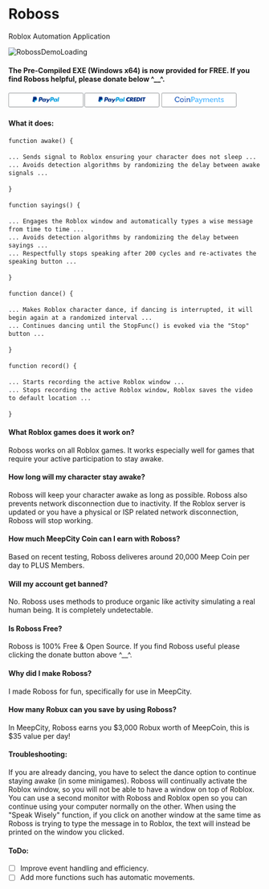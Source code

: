 # Roboss
Roblox Automation Application

![RobossDemoLoading](RobossDemo.gif)

#### The Pre-Compiled EXE (Windows x64) is now provided for FREE. If you find Roboss helpful, please donate below ^__^. 

<a href="https://www.paypal.com/cgi-bin/webscr?cmd=_s-xclick&hosted_button_id=RKFSELTDLU2Y2">![PayPal](PayPal.png)</a>
<a href="https://www.coinpayments.net/index.php?cmd=_pay&reset=1&merchant=6004d3bd79c155273de09821add416fe&item_name=Roboss+item&currency=USD&amountf=5.00000000&quantity=1&allow_quantity=0&want_shipping=0&allow_extra=0&success_url=https://roboss.sfo2.digitaloceanspaces.com/ThankYou.htm&cancel_url=https://github.com/luc1dLife/Roboss&">![CoinPayments](Coin.png)</a>

#### What it does:

    function awake() {
    
    ... Sends signal to Roblox ensuring your character does not sleep ... 
    ... Avoids detection algorithms by randomizing the delay between awake signals ...
    
    } 

    function sayings() {
    
    ... Engages the Roblox window and automatically types a wise message from time to time ...
    ... Avoids detection algorithms by randomizing the delay between sayings ... 
    ... Respectfully stops speaking after 200 cycles and re-activates the speaking button ... 
    
    }

    function dance() {
    
    ... Makes Roblox character dance, if dancing is interrupted, it will begin again at a randomized interval ...
    ... Continues dancing until the StopFunc() is evoked via the "Stop" button ... 
    
    }

    function record() {
    
    ... Starts recording the active Roblox window ...
    ... Stops recording the active Roblox window, Roblox saves the video to default location ...
    
    }

#### What Roblox games does it work on?
Roboss works on all Roblox games. It works especially well for games that require your active participation to stay awake.  


#### How long will my character stay awake?
Roboss will keep your character awake as long as possible. Roboss also prevents network disconnection due to inactivity. If the Roblox server is updated or you have a physical or ISP related network disconnection, Roboss will stop working.  


#### How much MeepCity Coin can I earn with Roboss?
Based on recent testing, Roboss deliveres around 20,000 Meep Coin per day to PLUS Members.  


#### Will my account get banned?
No. Roboss uses methods to produce organic like activity simulating a real human being. It is completely undetectable.


#### Is Roboss Free?
Roboss is 100% Free & Open Source. If you find Roboss useful please clicking the donate button above ^__^.   


#### Why did I make Roboss?
I made Roboss for fun, specifically for use in MeepCity.  


#### How many Robux can you save by using Roboss?
In MeepCity, Roboss earns you $3,000 Robux worth of MeepCoin, this is $35 value per day!  


#### Troubleshooting:
If you are already dancing, you have to select the dance option to continue staying awake (in some minigames).
Roboss will continually activate the Roblox window, so you will not be able to have a window on top of Roblox.
You can use a second monitor with Roboss and Roblox open so you can continue using your computer normally on the other. When using the "Speak Wisely" function, if you click on another window at the same time as Roboss is trying to type the message in to Roblox, the text will instead be printed on the window you clicked. 


#### ToDo:
- [ ] Improve event handling and efficiency. 
- [ ] Add more functions such has automatic movements.  
